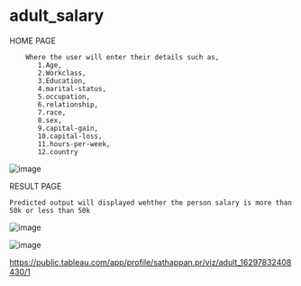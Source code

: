 # adult_salary

HOME PAGE
        
        Where the user will enter their details such as,
           1.Age,
           2.Workclass,
           3.Education,
           4.marital-status,
           5.occupation,
           6.relationship,
           7.race,
           8.sex,
           9.capital-gain,
           10.capital-loss,
           11.hours-per-week,
           12.country
               
![image](https://user-images.githubusercontent.com/84607354/131341733-407f08d3-33be-4af2-a31a-9b7a11cf082c.png)

RESULT PAGE

	Predicted output will displayed wehther the person salary is more than 50k or less than 50k

![image](https://user-images.githubusercontent.com/84607354/131341779-cfefa8db-b2c3-4b30-ba23-2995da12d2bc.png)

![image](https://user-images.githubusercontent.com/84607354/131343073-b8a42c47-731a-4543-859a-97578e4af523.png)




https://public.tableau.com/app/profile/sathappan.pr/viz/adult_16297832408430/1
